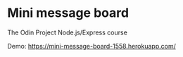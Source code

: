 # Mini message board

The Odin Project Node.js/Express course

Demo: https://mini-message-board-1558.herokuapp.com/
